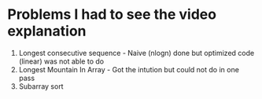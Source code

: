 # Problems I had to see the video explanation 

1. Longest consecutive sequence - Naive (nlogn) done but optimized code (linear) was not able to do
2. Longest Mountain In Array - Got the intution but could not do in one pass 
3. Subarray sort

